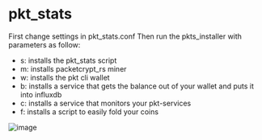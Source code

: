 # pkt_stats

First change settings in pkt_stats.conf
Then run the pkts_installer with parameters as follow:

- s: installs the pkt_stats script
- m: installs packetcrypt_rs miner
- w: installs the pkt cli wallet
- b: installs a service that gets the balance out of your wallet and puts it into influxdb
- c: installs a service that monitors your pkt-services 
- f: installs a script to easily fold your coins

![image](https://user-images.githubusercontent.com/11134705/132981374-de559ac9-3349-4f19-909c-835750447307.png)

